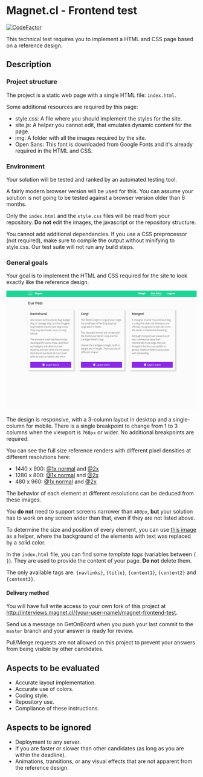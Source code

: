 # Magnet.cl - Frontend test

[![CodeFactor](https://www.codefactor.io/repository/github/retrovertigo1981/frontend-test-mantaraya/badge)](https://www.codefactor.io/repository/github/retrovertigo1981/frontend-test-mantaraya)

This technical test requires you to implement a HTML and CSS page based on a reference design.

## Description

### Project structure

The project is a static web page with a single HTML file: `index.html`.

Some additional resources are required by this page:

- style.css: A file where you should implement the styles for the site.
- site.js: A helper you cannot edit, that emulates dynamic content for the page.
- img: A folder with all the images required by the site.
- Open Sans: This font is downloaded from Google Fonts and it's already required in the HTML and CSS.

### Environment

Your solution will be tested and ranked by an automated testing tool.

A fairly modern browser version will be used for this.
You can assume your solution is not going to be tested against a browser version older than 6 months.

Only the `index.html` and the `style.css` files will be read from your repository.
**Do not** edit the images, the javascript or the repository structure.

You cannot add additional dependencies.
If you use a CSS preprocessor (not required), make sure to compile the output without minifying to style.css. Our test suite will not run any build steps.

### General goals

Your goal is to implement the HTML and CSS required for the site to look exactly like the reference design.

![Reference design screenshot at 1280x800](readme-files/1280-800-1x.png)

The design is responsive, with a 3-column layout in desktop and a single-column for mobile.
There is a single breakpoint to change from 1 to 3 columns when the viewport is `768px` or wider. No additional breakpoints are required.

You can see the full size reference renders with different pixel densities at different resolutions here:

- 1440 x 900: [@1x normal](readme-files/1440-900-1x.png) and [@2x](readme-files/1440-900-2x.png)
- 1280 x 800: [@1x normal](readme-files/1280-800-1x.png) and [@2x](readme-files/1280-800-2x.png)
- 480 x 960: [@1x normal](readme-files/480-960-1x.png) and [@2x](readme-files/480-960-2x.png)

The behavior of each element at different resolutions can be deduced from these images.

You **do not** need to support screens narrower than `480px`, **but** your solution has to work on any screen wider than that, even if they are not listed above.

To determine the size and position of every element, you can use [this image](readme-files/helper-1x.png) as a helper, where the background of the elements with text was replaced by a solid color.

In the `index.html` file, you can find some _template tags_ (variables between `{ }`). They are used to provide the content of your page.
**Do not** delete them.

The only available tags are: `{navlinks}`, `{title}`, `{content1}`, `{content2}` and `{content3}`.

#### Delivery method

You will have full write access to your own fork of this project at
http://interviews.magnet.cl/{your-user-name}/magnet-frontend-test.

Send us a message on GetOnBoard when you push your
last commit to the `master` branch and your answer is ready for review.

Pull/Merge requests are not allowed on this project to prevent your answers
from being visible by other candidates.

## Aspects to be evaluated

- Accurate layout implementation.
- Accurate use of colors.
- Coding style.
- Repository use.
- Compliance of these instructions.

## Aspects to be ignored

- Deployment to any server.
- If you are faster or slower than other candidates (as long as you are within the deadline).
- Animations, transitions, or any visual effects that are not apparent from the reference design.
